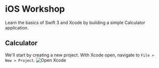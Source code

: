 # iOS Workshop
Learn the basics of Swift 3 and Xcode by building a simple Calculator application.

## Calculator
We'll start by creating a new project. With Xcode open, navigate to `File > New > Project`.
![Open Xcode](https://github.com/Meeshbhoombah/iOSWorkshop/blob/master/Screenshots/CreateProject.png)
